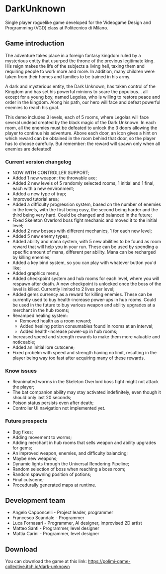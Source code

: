 # DarkUnknown

Single player roguelike game developed for the Videogame Design and Programming (VGD) class at Politecnico di Milano.

## Game introduction

The adventure takes place in a foreign fantasy kingdom ruled by a mysterious entity that usurped the throne of the previous legitimate king. His reign makes the life of the subjects a living hell, taxing them and requiring people to work more and more. In addition, many children were taken from their homes and families to be trained in his army.

A dark and mysterious entity, the Dark Unknown, has taken control of the Kingdom and has set his powerful minions to scare the populous... all except for a young boy, named Legolas, who is willing to restore peace and order in the kingdom. Along his path, our hero will face and defeat powerful enemies to reach his goal.

This demo includes 3 levels, each of 5 rooms, where Legolas will face several undead created by the black magic of the Dark Unknown. 
In each room, all the enemies must be defeated to unlock the 3 doors allowing the player to continue his adventure. Above each door, an icon gives a hint on which reward can be obtained in the room behind that door, so the player has to choose carefully. But remember: the reward will spawn only when all enemies are defeated! 

### Current version changelog

  - NOW WITH CONTROLLER SUPPORT;
  - Added 1 new weapon: the throwable axe;
  - Added 2 new levels of 5 randomly selected rooms, 1 initial and 1 final, each with a new environment;
  - Added a new type of trap;
  - Improved tutorial area;
  - Added a difficulty progression system, based on the number of enemies in the levels, with the first being easy, the second being harder and the third being very hard. Could be changed and balanced in the future;
  - Fixed Skeleton Overlord boss fight mechanic and moved it to the initial level;
  - Added 2 new bosses with different mechanics, 1 for each new level;
  - Added 5 new enemy types;
  - Added ability and mana system, with 5 new abilities to be found as room reward that will help you in your run. These can be used by spending a specific amount of mana, different per ability. Mana can be recharged by killing enemies;
  - Added a key bind system, so you can play with whatever button you'd like;
  - Added graphics menu;
  - Added checkpoint system and hub rooms for each level, where you will respawn after death. A new checkpoint is unlocked once the boss of the level is killed. Currently limited to 2 lives per level;
  - Added gems currency as a reward for killing enemies. These can be currently used to buy health-increase power-ups in hub rooms. Could be used in the future to buy various weapon and ability upgrades at a merchant in the hub rooms;
  - Revamped healing system:
    - Removed health as a room reward;
    - Added healing potion consumables found in rooms at an interval;
    - Added health-increase power-up in hub rooms;
  - Increased speed and strength rewards to make them more valuable and noticeable;
  - Added an initial lore cutscene;
  - Fixed probelm with speed and strength having no limit, resulting in the player being way too fast after acquiring many of these rewards.

### Know issues

  - Reanimated worms in the Skeleton Overlord boss fight might not attack the player;
  - The bat companion ability may stay activated indefinitely, even though it should only last 20 seconds;
  - Poison status persists even after death;
  - Controller UI navigation not implemented yet.

### Future prospects

  - Bug fixes;
  - Adding movement to worms;
  - Adding merchant in hub rooms that sells weapon and ability upgrades for gems;
  - An improved weapon, enemies, and difficulty balancing;
  - Maybe new weapons;
  - Dynamic lights through the Universal Rendering Pipeline;
  - Random selection of boss when reaching a boss room;
  - Random spawning position of potions;
  - Final cutscene;
  - Procedurally generated maps at runtime.

## Development team

 - Angelo Capponcelli - Project leader, programmer
 - Francesco Scandale - Programmer
 - Luca Fornasari - Programmer, AI designer, improvised 2D artist
 - Matteo Santi - Programmer, level designer
 - Mattia Carini - Programmer, level designer

## Download

You can download the game at this link:
https://polimi-game-collective.itch.io/dark-unknown
